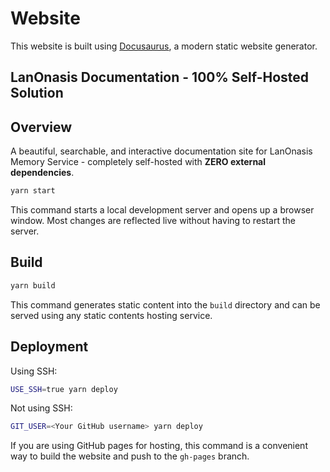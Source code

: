 # Website

This website is built using [Docusaurus](https://docusaurus.io/), a modern static website generator.

## LanOnasis Documentation - 100% Self-Hosted Solution

## Overview

A beautiful, searchable, and interactive documentation site for LanOnasis Memory Service - completely self-hosted with **ZERO external dependencies**.

```bash
yarn start
```

This command starts a local development server and opens up a browser window. Most changes are reflected live without having to restart the server.

## Build

```bash
yarn build
```

This command generates static content into the `build` directory and can be served using any static contents hosting service.

## Deployment

Using SSH:

```bash
USE_SSH=true yarn deploy
```

Not using SSH:

```bash
GIT_USER=<Your GitHub username> yarn deploy
```

If you are using GitHub pages for hosting, this command is a convenient way to build the website and push to the `gh-pages` branch.
